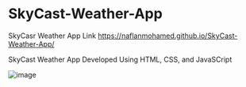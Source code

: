 # SkyCast-Weather-App
SkyCasr Weather App Link
https://naflanmohamed.github.io/SkyCast-Weather-App/

SkyCast Weather App Developed Using HTML, CSS, and JavaSCript

![image](https://github.com/naflanmohamed/SkyCast-Weather-App/assets/98531671/0b1fb0c4-d51c-43e7-b715-9650b68613a3)

